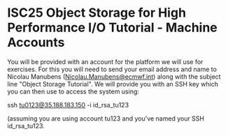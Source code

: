 # ISC25 Object Storage for High Performance I/O Tutorial - Machine Accounts

You will be provided with an account for the platform we will use for exercises. For this you will need to send your email address and name to Nicolau Manubens (Nicolau.Manubens@ecmwf.int) along with the subject line "Object Storage Tutorial". We will provide you with an SSH key which you can then use to access the system using:

ssh tu0123@35.188.183.150 -i id_rsa_tu123

(assuming you are using account tu123 and you've named your SSH id_rsa_tu123.
